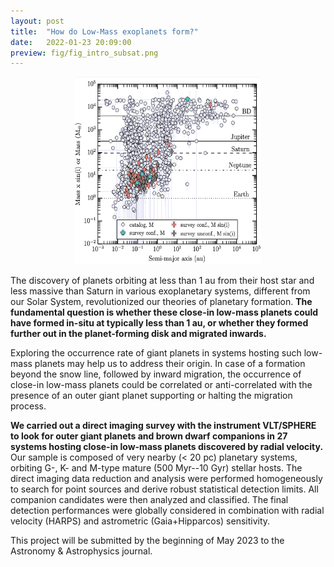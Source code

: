 ```yaml
---
layout: post
title:  "How do Low-Mass exoplanets form?"
date:   2022-01-23 20:09:00
preview: fig/fig_intro_subsat.png
---
```


<p align="center">
<img src="/fig/fig_intro_subsat.png" width="300" height="300">
</p>

The discovery of planets orbiting at less than 1 au from their host star and less massive than Saturn in various exoplanetary systems, different  from our Solar System, revolutionized our theories of planetary formation. <b>The fundamental question is whether these close-in low-mass planets could have formed in-situ at typically less than 1 au, or whether they formed further out in the planet-forming disk and migrated inwards. </b>
 
Exploring the occurrence rate of giant planets in systems hosting such low-mass planets may help us to address their origin. In case of a formation beyond the snow line, followed by inward migration, the occurrence of close-in low-mass planets could be correlated or anti-correlated with the presence of an outer giant planet supporting or halting the migration process. 


<b>We carried out a direct imaging survey with the instrument VLT/SPHERE to look for outer giant planets and brown dwarf companions in 27 systems hosting close-in low-mass planets discovered by radial velocity.</b> Our sample is composed of very nearby (< 20 pc) planetary systems, orbiting G-, K- and M-type mature (500 Myr--10 Gyr) stellar hosts. The direct imaging data reduction and analysis were performed homogeneously to search for point sources and derive robust statistical detection limits. All companion candidates were then analyzed and classified. The final detection performances were globally considered in combination with radial velocity (HARPS) and astrometric (Gaia+Hipparcos) sensitivity. 

This project will be submitted by the beginning of May 2023 to the Astronomy & Astrophysics journal.
